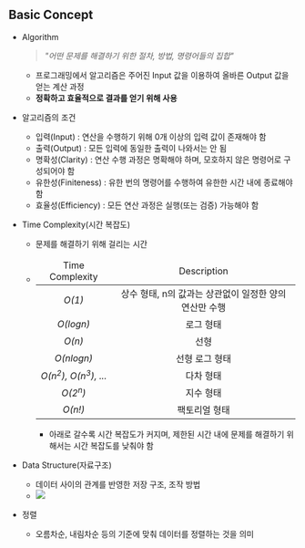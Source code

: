 ## Basic Concept

- Algorithm

  > <i>"어떤 문제를 해결하기 위한 절차, 방법, 명령어들의 집합"</i>

  - 프로그래밍에서 알고리즘은 주어진 Input 값을 이용하여 올바른 Output 값을 얻는 계산 과정
  - <b>정확하고 효율적으로 결과를 얻기 위해 사용</b>

- 알고리즘의 조건
  - 입력(Input) : 연산을 수행하기 위해 0개 이상의 입력 값이 존재해야 함
  - 출력(Output) : 모든 입력에 동일한 출력이 나와서는 안 됨
  - 명확성(Clarity) : 연산 수행 과정은 명확해야 하며, 모호하지 않은 명령어로 구성되어야 함
  - 유한성(Finiteness) : 유한 번의 명령어를 수행하여 유한한 시간 내에 종료해야 함
  - 효율성(Efficiency) : 모든 연산 과정은 실행(또는 검증) 가능해야 함

- Time Complexity(시간 복잡도)
  - 문제를 해결하기 위해 걸리는 시간
  
  - <table style="text-align:center">
        <thead>
            <td>Time Complexity</td>
            <td>Description</td>
        </thead>
        <tbody>
            <tr>
                <td><i>O(1)</i></td>
                <td>상수 형태, n의 값과는 상관없이 일정한 양의 연산만 수행</td>
            </tr>
            <tr>
                <td><i>O(logn)</i></td>
                <td>로그 형태</td>
            </tr>
            <tr>
                <td><i>O(n)</i></td>
                <td>선형</td>
            </tr>
            <tr>
                <td><i>O(nlogn)</i></td>
                <td>선형 로그 형태</td>
            </tr>
            <tr>
                <td><i>O(n<sup>2</sup>), O(n<sup>3</sup>), ...</i></td>
                <td>다차 형태</td>
            </tr>
            <tr>
                <td><i>O(2<sup>n</sup>)</i></td>
                <td>지수 형태</td>
            </tr>
            <tr>
                <td><i>O(n!)</i></td>
                <td>팩토리얼 형태</td>
            </tr>
        </tbody>
    </table>
  
    - 아래로 갈수록 시간 복잡도가 커지며, 제한된 시간 내에 문제를 해결하기 위해서는 시간 복잡도를 낮춰야 함

- Data Structure(자료구조)
  - 데이터 사이의 관계를 반영한 저장 구조, 조작 방법
  - <img src="https://blog.yena.io/assets/post-img18/181114-04.png">
- 정렬
  - 오름차순, 내림차순 등의 기준에 맞춰 데이터를 정렬하는 것을 의미
